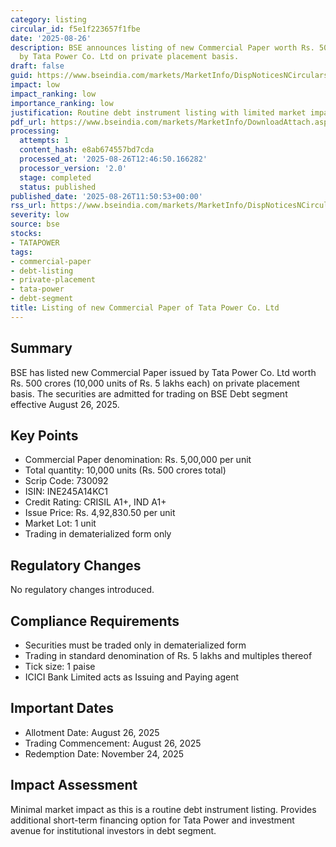 ```yaml
---
category: listing
circular_id: f5e1f223657f1fbe
date: '2025-08-26'
description: BSE announces listing of new Commercial Paper worth Rs. 500 crores issued
  by Tata Power Co. Ltd on private placement basis.
draft: false
guid: https://www.bseindia.com/markets/MarketInfo/DispNoticesNCirculars.aspx?Noticeid={A8060F96-F255-4B32-A1CE-92F111AE5FFF}&noticeno=20250826-23&dt=08/26/2025&icount=23&totcount=38&flag=0
impact: low
impact_ranking: low
importance_ranking: low
justification: Routine debt instrument listing with limited market impact
pdf_url: https://www.bseindia.com/markets/MarketInfo/DownloadAttach.aspx?id=20250826-23&attachedId=
processing:
  attempts: 1
  content_hash: e8ab674557bd7cda
  processed_at: '2025-08-26T12:46:50.166282'
  processor_version: '2.0'
  stage: completed
  status: published
published_date: '2025-08-26T11:50:53+00:00'
rss_url: https://www.bseindia.com/markets/MarketInfo/DispNoticesNCirculars.aspx?Noticeid={A8060F96-F255-4B32-A1CE-92F111AE5FFF}&noticeno=20250826-23&dt=08/26/2025&icount=23&totcount=38&flag=0
severity: low
source: bse
stocks:
- TATAPOWER
tags:
- commercial-paper
- debt-listing
- private-placement
- tata-power
- debt-segment
title: Listing of new Commercial Paper of Tata Power Co. Ltd
---
```


## Summary

BSE has listed new Commercial Paper issued by Tata Power Co. Ltd worth Rs. 500 crores (10,000 units of Rs. 5 lakhs each) on private placement basis. The securities are admitted for trading on BSE Debt segment effective August 26, 2025.

## Key Points

- Commercial Paper denomination: Rs. 5,00,000 per unit
- Total quantity: 10,000 units (Rs. 500 crores total)
- Scrip Code: 730092
- ISIN: INE245A14KC1
- Credit Rating: CRISIL A1+, IND A1+
- Issue Price: Rs. 4,92,830.50 per unit
- Market Lot: 1 unit
- Trading in dematerialized form only

## Regulatory Changes

No regulatory changes introduced.

## Compliance Requirements

- Securities must be traded only in dematerialized form
- Trading in standard denomination of Rs. 5 lakhs and multiples thereof
- Tick size: 1 paise
- ICICI Bank Limited acts as Issuing and Paying agent

## Important Dates

- Allotment Date: August 26, 2025
- Trading Commencement: August 26, 2025
- Redemption Date: November 24, 2025

## Impact Assessment

Minimal market impact as this is a routine debt instrument listing. Provides additional short-term financing option for Tata Power and investment avenue for institutional investors in debt segment.